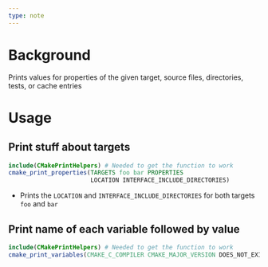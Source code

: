 ```yaml
---
type: note
---
```

# Background
Prints values for properties of the given target, source files, directories, tests, or cache entries

# Usage
## Print stuff about targets
```cmake
include(CMakePrintHelpers) # Needed to get the function to work
cmake_print_properties(TARGETS foo bar PROPERTIES
                       LOCATION INTERFACE_INCLUDE_DIRECTORIES)
```
- Prints the `LOCATION` and `INTERFACE_INCLUDE_DIRECTORIES` for both targets `foo` and `bar`

## Print name of each variable followed by value
```cmake
include(CMakePrintHelpers) # Needed to get the function to work
cmake_print_variables(CMAKE_C_COMPILER CMAKE_MAJOR_VERSION DOES_NOT_EXIST)
```